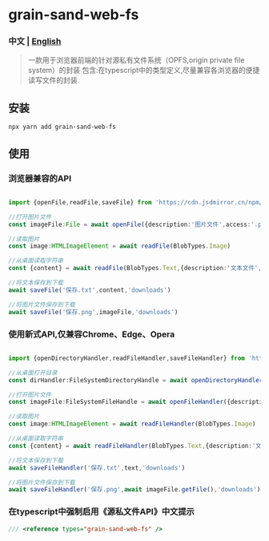 # grain-sand-web-fs
### 中文 | [English](README.md)
> 一款用于浏览器前端的针对源私有文件系统（OPFS,origin private file system）的封装
> 包含:在typescript中的类型定义,尽量兼容各浏览器的便捷读写文件的封装

## 安装
```shell
npx yarn add grain-sand-web-fs
```

## 使用
### 浏览器兼容的API
```ts

import {openFile,readFile,saveFile} from 'https://cdn.jsdmirror.cn/npm/grain-sand-web-fs/lib/index.web.js'

//打开图片文件
const imageFile:File = await openFile({description:'图片文件',access:'.png'})

//读取图片
const image:HTMLImageElement = await readFile(BlobTypes.Image)

//从桌面读取字符串
const {content} = await readFile(BlobTypes.Text,{description:'文本文件',access:'.txt'},'desktop')

//将文本保存到下载
await saveFile('保存.txt',content,'downloads')

//将图片文件保存到下载
await saveFile('保存.png',imageFile,'downloads')

```

### 使用新式API,仅兼容Chrome、Edge、Opera
```ts

import {openDirectoryHandler,readFileHandler,saveFileHandler} from 'https://cdn.jsdmirror.cn/npm/grain-sand-web-fs/lib/index.web.js'

//从桌面打开目录
const dirHandler:FileSystemDirectoryHandle = await openDirectoryHandler('desktop')

//打开图片文件
const imageFile:FileSystemFileHandle = await openFileHandler({description:'图片文件',access:'.png'})

//读取图片
const image:HTMLImageElement = await readFileHandler(BlobTypes.Image)

//从桌面读取字符串
const {content} = await readFileHandler(BlobTypes.Text,{description:'文本文件',access:'.txt'},'desktop')

//将文本保存到下载
await saveFileHandler('保存.txt',text,'downloads')

//将图片文件保存到下载
await saveFileHandler('保存.png',await imageFile.getFile(),'downloads')

```

### 在typescript中强制启用《源私文件API》中文提示
```typescript
/// <reference types="grain-sand-web-fs" />
```